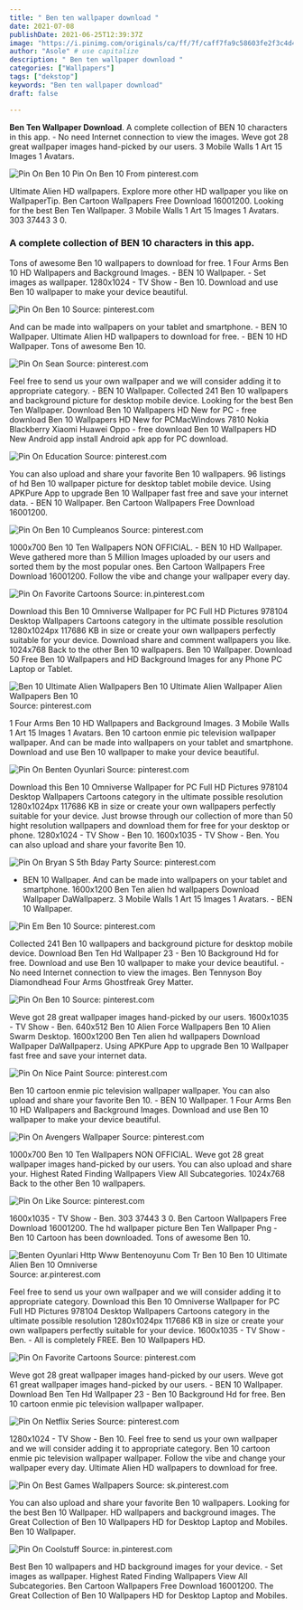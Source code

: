 ```yaml
---
title: " Ben ten wallpaper download "
date: 2021-07-08
publishDate: 2021-06-25T12:39:37Z
image: "https://i.pinimg.com/originals/ca/ff/7f/caff7fa9c58603fe2f3c4d4d3f86c051.jpg"
author: "Asole" # use capitalize
description: " Ben ten wallpaper download "
categories: ["Wallpapers"]
tags: ["dekstop"]
keywords: "Ben ten wallpaper download"
draft: false

---
```



**Ben Ten Wallpaper Download**. A complete collection of BEN 10 characters in this app. - No need Internet connection to view the images. Weve got 28 great wallpaper images hand-picked by our users. 3 Mobile Walls 1 Art 15 Images 1 Avatars.

![Pin On Ben 10](https://i.pinimg.com/originals/9e/7a/72/9e7a72317b4e948e228dd5a2ac2e8f0d.jpg "Pin On Ben 10")
Pin On Ben 10 From pinterest.com


Ultimate Alien HD wallpapers. Explore more other HD wallpaper you like on WallpaperTip. Ben Cartoon Wallpapers Free Download 16001200. Looking for the best Ben Ten Wallpaper. 3 Mobile Walls 1 Art 15 Images 1 Avatars. 303 37443 3 0.

### A complete collection of BEN 10 characters in this app.

Tons of awesome Ben 10 wallpapers to download for free. 1 Four Arms Ben 10 HD Wallpapers and Background Images. - BEN 10 Wallpaper. - Set images as wallpaper. 1280x1024 - TV Show - Ben 10. Download and use Ben 10 wallpaper to make your device beautiful.


![Pin On Ben 10](https://i.pinimg.com/originals/9e/7a/72/9e7a72317b4e948e228dd5a2ac2e8f0d.jpg "Pin On Ben 10")
Source: pinterest.com

And can be made into wallpapers on your tablet and smartphone. - BEN 10 Wallpaper. Ultimate Alien HD wallpapers to download for free. - BEN 10 HD Wallpaper. Tons of awesome Ben 10.

![Pin On Sean](https://i.pinimg.com/originals/47/33/57/4733576b77a0d5c9bf332b24345ea03d.jpg "Pin On Sean")
Source: pinterest.com

Feel free to send us your own wallpaper and we will consider adding it to appropriate category. - BEN 10 Wallpaper. Collected 241 Ben 10 wallpapers and background picture for desktop mobile device. Looking for the best Ben Ten Wallpaper. Download Ben 10 Wallpapers HD New for PC - free download Ben 10 Wallpapers HD New for PCMacWindows 7810 Nokia Blackberry Xiaomi Huawei Oppo - free download Ben 10 Wallpapers HD New Android app install Android apk app for PC download.

![Pin On Education](https://i.pinimg.com/originals/d2/93/1e/d2931e12b67ed0d321938a0b349346a9.png "Pin On Education")
Source: pinterest.com

You can also upload and share your favorite Ben 10 wallpapers. 96 listings of hd Ben 10 wallpaper picture for desktop tablet mobile device. Using APKPure App to upgrade Ben 10 Wallpaper fast free and save your internet data. - BEN 10 Wallpaper. Ben Cartoon Wallpapers Free Download 16001200.

![Pin On Ben 10 Cumpleanos](https://i.pinimg.com/564x/89/2c/db/892cdbdbc7439e487f5928a39664cf3d.jpg "Pin On Ben 10 Cumpleanos")
Source: pinterest.com

1000x700 Ben 10 Ten Wallpapers NON OFFICIAL. - BEN 10 HD Wallpaper. Weve gathered more than 5 Million Images uploaded by our users and sorted them by the most popular ones. Ben Cartoon Wallpapers Free Download 16001200. Follow the vibe and change your wallpaper every day.

![Pin On Favorite Cartoons](https://i.pinimg.com/originals/3c/1b/f5/3c1bf534b8daa63c0a1b8426e2950218.jpg "Pin On Favorite Cartoons")
Source: in.pinterest.com

Download this Ben 10 Omniverse Wallpaper for PC Full HD Pictures 978104 Desktop Wallpapers Cartoons category in the ultimate possible resolution 1280x1024px 117686 KB in size or create your own wallpapers perfectly suitable for your device. Download share and comment wallpapers you like. 1024x768 Back to the other Ben 10 wallpapers. Ben 10 Wallpaper. Download 50 Free Ben 10 Wallpapers and HD Background Images for any Phone PC Laptop or Tablet.

![Ben 10 Ultimate Alien Wallpapers Ben 10 Ultimate Alien Wallpaper Alien Wallpapers Ben 10](https://i.pinimg.com/originals/03/44/5b/03445b892bb85b708ecee86d2fcb8b6d.jpg "Ben 10 Ultimate Alien Wallpapers Ben 10 Ultimate Alien Wallpaper Alien Wallpapers Ben 10")
Source: pinterest.com

1 Four Arms Ben 10 HD Wallpapers and Background Images. 3 Mobile Walls 1 Art 15 Images 1 Avatars. Ben 10 cartoon enmie pic television wallpaper wallpaper. And can be made into wallpapers on your tablet and smartphone. Download and use Ben 10 wallpaper to make your device beautiful.

![Pin On Benten Oyunlari](https://i.pinimg.com/originals/f0/80/c3/f080c33510f0c41a1a74256f90ea6341.jpg "Pin On Benten Oyunlari")
Source: pinterest.com

Download this Ben 10 Omniverse Wallpaper for PC Full HD Pictures 978104 Desktop Wallpapers Cartoons category in the ultimate possible resolution 1280x1024px 117686 KB in size or create your own wallpapers perfectly suitable for your device. Just browse through our collection of more than 50 hight resolution wallpapers and download them for free for your desktop or phone. 1280x1024 - TV Show - Ben 10. 1600x1035 - TV Show - Ben. You can also upload and share your favorite Ben 10.

![Pin On Bryan S 5th Bday Party](https://i.pinimg.com/originals/1c/42/95/1c4295d5b3bd2431fb21d0a8dd3af376.jpg "Pin On Bryan S 5th Bday Party")
Source: pinterest.com

- BEN 10 Wallpaper. And can be made into wallpapers on your tablet and smartphone. 1600x1200 Ben Ten alien hd wallpapers Download Wallpaper DaWallpaperz. 3 Mobile Walls 1 Art 15 Images 1 Avatars. - BEN 10 Wallpaper.

![Pin Em Ben 10](https://i.pinimg.com/originals/b4/62/cc/b462cc1d238cf66abfa36e858aede828.jpg "Pin Em Ben 10")
Source: pinterest.com

Collected 241 Ben 10 wallpapers and background picture for desktop mobile device. Download Ben Ten Hd Wallpaper 23 - Ben 10 Background Hd for free. Download and use Ben 10 wallpaper to make your device beautiful. - No need Internet connection to view the images. Ben Tennyson Boy Diamondhead Four Arms Ghostfreak Grey Matter.

![Pin On Ben 10](https://i.pinimg.com/474x/ef/c0/4f/efc04f53c474eb331e8bda2d39d716c6.jpg "Pin On Ben 10")
Source: pinterest.com

Weve got 28 great wallpaper images hand-picked by our users. 1600x1035 - TV Show - Ben. 640x512 Ben 10 Alien Force Wallpapers Ben 10 Alien Swarm Desktop. 1600x1200 Ben Ten alien hd wallpapers Download Wallpaper DaWallpaperz. Using APKPure App to upgrade Ben 10 Wallpaper fast free and save your internet data.

![Pin On Nice Paint](https://i.pinimg.com/736x/1c/ee/d1/1ceed173d4e5b1bbe2cf2ffd3216dd44.jpg "Pin On Nice Paint")
Source: pinterest.com

Ben 10 cartoon enmie pic television wallpaper wallpaper. You can also upload and share your favorite Ben 10. - BEN 10 Wallpaper. 1 Four Arms Ben 10 HD Wallpapers and Background Images. Download and use Ben 10 wallpaper to make your device beautiful.

![Pin On Avengers Wallpaper](https://i.pinimg.com/474x/cc/ba/ee/ccbaeec60681b0e07411c64e12f50a2a.jpg "Pin On Avengers Wallpaper")
Source: pinterest.com

1000x700 Ben 10 Ten Wallpapers NON OFFICIAL. Weve got 28 great wallpaper images hand-picked by our users. You can also upload and share your. Highest Rated Finding Wallpapers View All Subcategories. 1024x768 Back to the other Ben 10 wallpapers.

![Pin On Like](https://i.pinimg.com/originals/8f/45/63/8f4563ddd393a14b8dc5fea92db1de75.jpg "Pin On Like")
Source: pinterest.com

1600x1035 - TV Show - Ben. 303 37443 3 0. Ben Cartoon Wallpapers Free Download 16001200. The hd wallpaper picture Ben Ten Wallpaper Png - Ben 10 Cartoon has been downloaded. Tons of awesome Ben 10.

![Benten Oyunlari Http Www Bentenoyunu Com Tr Ben 10 Ben 10 Ultimate Alien Ben 10 Omniverse](https://i.pinimg.com/originals/3f/59/a5/3f59a5160f827d1a30ed1203af2de5e7.jpg "Benten Oyunlari Http Www Bentenoyunu Com Tr Ben 10 Ben 10 Ultimate Alien Ben 10 Omniverse")
Source: ar.pinterest.com

Feel free to send us your own wallpaper and we will consider adding it to appropriate category. Download this Ben 10 Omniverse Wallpaper for PC Full HD Pictures 978104 Desktop Wallpapers Cartoons category in the ultimate possible resolution 1280x1024px 117686 KB in size or create your own wallpapers perfectly suitable for your device. 1600x1035 - TV Show - Ben. - All is completely FREE. Ben 10 Wallpapers HD.

![Pin On Favorite Cartoons](https://i.pinimg.com/originals/61/17/8d/61178d27e60177f5346da810e51021a1.jpg "Pin On Favorite Cartoons")
Source: pinterest.com

Weve got 28 great wallpaper images hand-picked by our users. Weve got 61 great wallpaper images hand-picked by our users. - BEN 10 Wallpaper. Download Ben Ten Hd Wallpaper 23 - Ben 10 Background Hd for free. Ben 10 cartoon enmie pic television wallpaper wallpaper.

![Pin On Netflix Series](https://i.pinimg.com/originals/c0/df/b7/c0dfb739f0021a5de684944e1e3b5fa9.jpg "Pin On Netflix Series")
Source: pinterest.com

1280x1024 - TV Show - Ben 10. Feel free to send us your own wallpaper and we will consider adding it to appropriate category. Ben 10 cartoon enmie pic television wallpaper wallpaper. Follow the vibe and change your wallpaper every day. Ultimate Alien HD wallpapers to download for free.

![Pin On Best Games Wallpapers](https://i.pinimg.com/originals/9e/5f/2c/9e5f2c0a6ce190336164bed6cb959f3c.jpg "Pin On Best Games Wallpapers")
Source: sk.pinterest.com

You can also upload and share your favorite Ben 10 wallpapers. Looking for the best Ben 10 Wallpaper. HD wallpapers and background images. The Great Collection of Ben 10 Wallpapers HD for Desktop Laptop and Mobiles. Ben 10 Wallpaper.

![Pin On Coolstuff](https://i.pinimg.com/originals/ca/ff/7f/caff7fa9c58603fe2f3c4d4d3f86c051.jpg "Pin On Coolstuff")
Source: in.pinterest.com

Best Ben 10 wallpapers and HD background images for your device. - Set images as wallpaper. Highest Rated Finding Wallpapers View All Subcategories. Ben Cartoon Wallpapers Free Download 16001200. The Great Collection of Ben 10 Wallpapers HD for Desktop Laptop and Mobiles.

